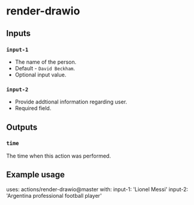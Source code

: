 # render-drawio

## Inputs

### `input-1`

-  The name of the person.
-  Default - `David Beckham`.
-  Optional input value.

### `input-2`

- Provide addtional information regarding user.
- Required field.

## Outputs

### `time`

The time when this action was performed.

## Example usage

uses: actions/render-drawio@master
with:
  input-1: 'Lionel Messi'
  input-2: 'Argentina professional football player'
